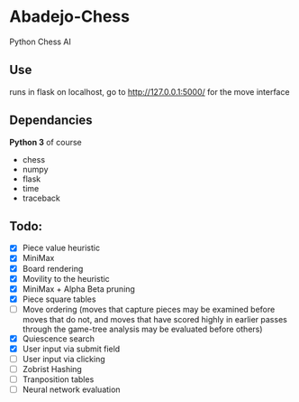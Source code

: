 # Abadejo-Chess
Python Chess AI

## Use

runs in flask on localhost, go to http://127.0.0.1:5000/ for the move interface

## Dependancies

**Python 3** of course

* chess
* numpy
* flask
* time
* traceback

## Todo:

- [x] Piece value heuristic
- [x] MiniMax
- [x] Board rendering
- [x] Movility to the heuristic
- [x] MiniMax + Alpha Beta pruning
- [x] Piece square tables
- [ ] Move ordering (moves that capture pieces may be examined before moves that do not, and moves that have scored highly in earlier passes through the game-tree analysis may be evaluated before others)
- [x] Quiescence search
- [x] User input via submit field
- [ ] User input via clicking
- [ ] Zobrist Hashing
- [ ] Tranposition tables
- [ ] Neural network evaluation
